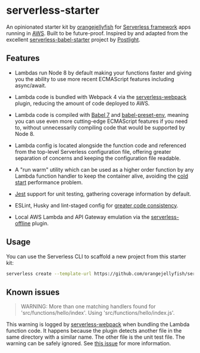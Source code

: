 # serverless-starter

An opinionated starter kit by [orangejellyfish][oj] for
[Serverless framework][sls] apps running in [AWS][aws]. Built to be future-proof.
Inspired by and adapted from the excellent [serverless-babel-starter][sbs]
project by [Postlight][pl].

## Features

- Lambdas run Node 8 by default making your functions faster and giving you the
  ability to use more recent ECMAScript features including async/await.

- Lambda code is bundled with Webpack 4 via the [serverless-webpack][sw] plugin,
  reducing the amount of code deployed to AWS.

- Lambda code is compiled with [Babel 7][b7] and [babel-preset-env][bpe],
  meaning you can use even more cutting-edge ECMAScript features if you need to,
  without unnecessarily compiling code that would be supported by Node 8.

- Lambda config is located alongside the function code and referenced from the
  top-level Serverless configuration file, offering greater separation of
  concerns and keeping the configuration file readable.

- A "run warm" utility  which can be used as a higher order function by any
  Lambda function handler to keep the container alive, avoiding the
  [cold start][cs] performance problem.

- [Jest][jest] support for unit testing, gathering coverage information by
  default.

- ESLint, Husky and lint-staged config for [greater code consistency][cc].

- Local AWS Lambda and API Gateway emulation via the [serverless-offline][so]
  plugin.

## Usage

You can use the Serverless CLI to scaffold a new project from this starter kit:

```sh
serverless create --template-url https://github.com/orangejellyfish/serverless-starter --path your/local/path
```

## Known issues

> WARNING: More than one matching handlers found for 'src/functions/hello/index'.
> Using 'src/functions/hello/index.js'.

This warning is logged by [serverless-webpack][sw] when bundling the Lambda
function code. It happens because the plugin detects another file in the same
directory with a similar name. The other file is the unit test file. The warning
can be safely ignored. See [this issue][swi] for more information.

[oj]: https://www.orangejellyfish.com/
[sls]: https://serverless.com/framework/
[aws]: https://aws.amazon.com/
[sbs]: https://github.com/postlight/serverless-babel-starter
[pl]: https://github.com/postlight
[sw]: https://github.com/serverless-heaven/serverless-webpack
[b7]: https://babeljs.io/docs/en/next/index.html
[bpe]: https://babeljs.io/docs/en/next/babel-preset-env.html
[cs]: https://serverless.com/blog/keep-your-lambdas-warm/
[jest]: https://jestjs.io/
[cc]: https://www.orangejellyfish.com/blog/code-consistency-with-eslint-and-husky/
[so]: https://github.com/dherault/serverless-offline
[swi]: https://github.com/serverless-heaven/serverless-webpack/issues/405
